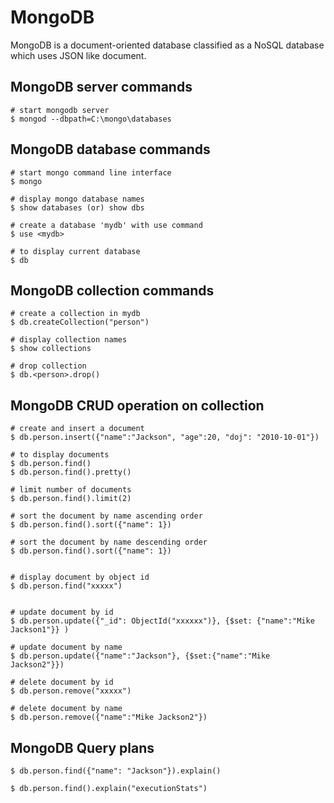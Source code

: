 # MongoDB
MongoDB is a document-oriented database classified as a NoSQL database which uses JSON like document.

## MongoDB server commands

``` 
# start mongodb server
$ mongod --dbpath=C:\mongo\databases
```

## MongoDB database commands

```
# start mongo command line interface
$ mongo

# display mongo database names
$ show databases (or) show dbs 

# create a database 'mydb' with use command
$ use <mydb>

# to display current database 
$ db 

```

## MongoDB collection commands

```
# create a collection in mydb
$ db.createCollection("person")

# display collection names
$ show collections

# drop collection
$ db.<person>.drop()

```

## MongoDB CRUD operation on collection

```
# create and insert a document 
$ db.person.insert({"name":"Jackson", "age":20, "doj": "2010-10-01"})

# to display documents
$ db.person.find()
$ db.person.find().pretty()

# limit number of documents
$ db.person.find().limit(2)

# sort the document by name ascending order
$ db.person.find().sort({"name": 1})

# sort the document by name descending order
$ db.person.find().sort({"name": 1})


# display document by object id
$ db.person.find("xxxxx")


# update document by id
$ db.person.update({"_id": ObjectId("xxxxxx")}, {$set: {"name":"Mike Jackson1"}} )

# update document by name
$ db.person.update({"name":"Jackson"}, {$set:{"name":"Mike Jackson2"}})

# delete document by id
$ db.person.remove("xxxxx")

# delete document by name
$ db.person.remove({"name":"Mike Jackson2"})
```

## MongoDB Query plans

```
$ db.person.find({"name": "Jackson"}).explain()

$ db.person.find().explain("executionStats")

```
